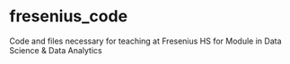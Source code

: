 # fresenius_code
Code and files necessary for teaching at Fresenius HS for Module in Data Science &amp; Data Analytics
